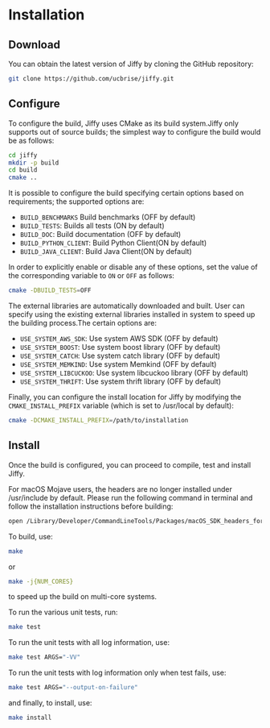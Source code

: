 # Installation

## Download

You can obtain the latest version of Jiffy by cloning the GitHub repository:

```bash
git clone https://github.com/ucbrise/jiffy.git
```

## Configure

To configure the build, Jiffy uses CMake as its build system.Jiffy only 
supports out of source builds; the simplest way to configure the build would be as follows:

```bash
cd jiffy
mkdir -p build
cd build
cmake ..
```

It is possible to configure the build specifying certain options based on 
requirements; the supported options are:

* `BUILD_BENCHMARKS` Build benchmarks (OFF by default)
* `BUILD_TESTS`: Builds all tests (ON by default)
* `BUILD_DOC`: Build documentation (OFF by default)
* `BUILD_PYTHON_CLIENT`: Build Python Client(ON by default)
* `BUILD_JAVA_CLIENT`: Build Java Client(ON by default)

In order to explicitly enable or disable any of these options, set the value of
the corresponding variable to `ON` or `OFF` as follows:

```bash
cmake -DBUILD_TESTS=OFF
```
The external libraries are automatically downloaded and built. User can specify using the existing external libraries installed in system to speed up the building process.The certain options are:

* `USE_SYSTEM_AWS_SDK`: Use system AWS SDK (OFF by default)
* `USE_SYSTEM_BOOST`: Use system boost library (OFF by default)
* `USE_SYSTEM_CATCH`: Use system catch library (OFF by default)
* `USE_SYSTEM_MEMKIND`: Use system Memkind (OFF by default)
* `USE_SYSTEM_LIBCUCKOO`: Use system libcuckoo library (OFF by default)
* `USE_SYSTEM_THRIFT`: Use system thrift library (OFF by default)

Finally, you can configure the install location for Jiffy by modifying the
`CMAKE_INSTALL_PREFIX` variable (which is set to /usr/local by default):

```bash
cmake -DCMAKE_INSTALL_PREFIX=/path/to/installation
```

## Install

Once the build is configured, you can proceed to compile, test and install Jiffy.

For macOS Mojave users, the headers are no longer installed under /usr/include by default. Please run the following command in terminal and follow the installation instructions before building:
```bash
open /Library/Developer/CommandLineTools/Packages/macOS_SDK_headers_for_macOS_10.14.pkg
```

To build, use:

```bash
make
```

or 

```bash
make -j{NUM_CORES}
```

to speed up the build on multi-core systems.

To run the various unit tests, run:

```bash
make test
```

To run the unit tests with all log information, use:

```bash
make test ARGS="-VV"
```

To run the unit tests with log information only when test fails, use:
```bash
make test ARGS="--output-on-failure"
```

and finally, to install, use:

```bash
make install
```
